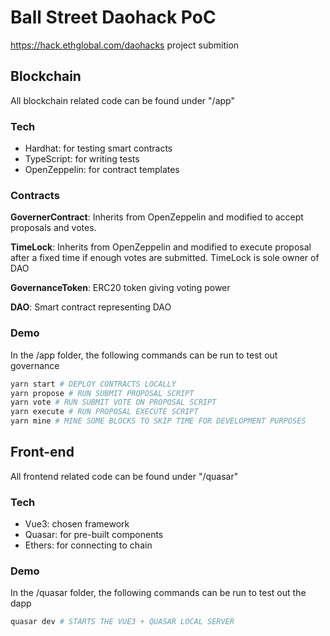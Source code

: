# Ball Street Daohack PoC

https://hack.ethglobal.com/daohacks project submition

## Blockchain
All blockchain related code can be found under "/app"

### Tech
- Hardhat: for testing smart contracts
- TypeScript: for writing tests
- OpenZeppelin: for contract templates

### Contracts
**GovernerContract**:
Inherits from OpenZeppelin and modified to accept proposals and votes.

**TimeLock**:
Inherits from OpenZeppelin and modified to execute proposal after a fixed time if enough votes are submitted.
TimeLock is sole owner of DAO

**GovernanceToken**:
ERC20 token giving voting power

**DAO**:
Smart contract representing DAO

### Demo
In the /app folder, the following commands can be run to test out governance
```bash
yarn start # DEPLOY CONTRACTS LOCALLY
yarn propose # RUN SUBMIT PROPOSAL SCRIPT
yarn vote # RUN SUBMIT VOTE ON PROPOSAL SCRIPT
yarn execute # RUN PROPOSAL EXECUTE SCRIPT
yarn mine # MINE SOME BLOCKS TO SKIP TIME FOR DEVELOPMENT PURPOSES
```


## Front-end
All frontend related code can be found under "/quasar"

### Tech
- Vue3: chosen framework
- Quasar: for pre-built components
- Ethers: for connecting to chain

### Demo
In the /quasar folder, the following commands can be run to test out the dapp
```bash
quasar dev # STARTS THE VUE3 + QUASAR LOCAL SERVER
```
